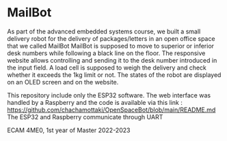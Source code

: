 # MailBot
As part of the advanced embedded systems course, we built a small delivery robot for the delivery of packages/letters in an open office space that we called MailBot 
MailBot is supposed to move to superior or inferior desk numbers while following a black line on the floor. The responsive website allows controlling and sending it to the desk number introduced in the input field. A load cell is supposed to weigh the delivery and check whether it exceeds the 1kg limit or not. The states of the robot are displayed on an OLED screen and on the website.

This repository include only the ESP32 software.
The web interface was handled by a Raspberry and the code is available via this link : https://github.com/chachamottaki/OpenSpaceBot/blob/main/README.md
The ESP32 and Raspberry communicate through UART 


ECAM 4ME0, 1st year of Master 2022-2023

